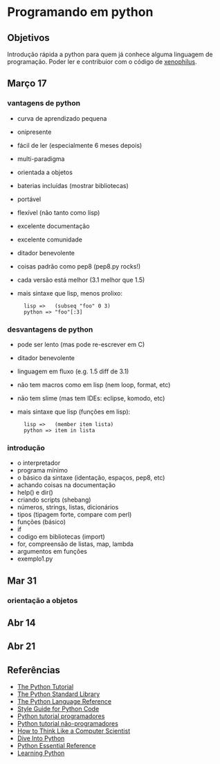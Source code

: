 # Programando em python

## Objetivos

Introdução rápida a python para quem já conhece alguma linguagem de
programação. Poder ler e contribuior com o código de
[xenophilus](http://github.com/kroger/xenophilus).

## Março 17

### vantagens de python

- curva de aprendizado pequena
- onipresente
- fácil de ler (especialmente 6 meses depois)
- multi-paradigma
- orientada a objetos
- baterias incluídas (mostrar bibliotecas)
- portável
- flexível (não tanto como lisp)
- excelente documentação
- excelente comunidade
- ditador benevolente
- coisas padrão como pep8 (pep8.py rocks!)
- cada versão está melhor (3.1 melhor que 1.5)
- mais sintaxe que lisp, menos prolixo:

        lisp =>   (subseq "foo" 0 3)
        python => "foo"[:3]

### desvantagens de python
- pode ser lento (mas pode re-escrever em C)
- ditador benevolente
- linguagem em fluxo (e.g. 1.5 diff de 3.1)
- não tem macros como em lisp (nem loop, format, etc)
- não tem slime (mas tem IDEs: eclipse, komodo, etc)
- mais sintaxe que lisp (funções em lisp):

        lisp =>   (member item lista)
        python => item in lista

### introdução

- o interpretador
- programa mínimo
- o básico da sintaxe (identação, espaços, pep8, etc)
- achando coisas na documentação
- help() e dir()
- criando scripts (shebang)
- números, strings, listas, dicionários
- tipos (tipagem forte, compare com perl)
- funções (básico)
- if
- codigo em bibliotecas (import)
- for, compreensão de listas, map, lambda
- argumentos em funções
- exemplo1.py

## Mar 31

### orientação a objetos

## Abr 14

## Abr 21

## Referências
  - [The Python Tutorial](http://docs.python.org/tutorial/index.html)
  - [The Python Standard Library](http://docs.python.org/library/index.html)
  - [The Python Language Reference](http://docs.python.org/reference/index.html)
  - [Style Guide for Python Code](http://www.python.org/dev/peps/pep-0008/)
  - [Python tutorial programadores](http://wiki.python.org/moin/BeginnersGuide/Programmers)
  - [Python tutorial não-programadores](http://wiki.python.org/moin/BeginnersGuide/NonProgrammers)
  - [How to Think Like a Computer Scientist](http://openbookproject.net//thinkCSpy/)
  - [Dive Into Python](http://diveintopython.org/)
  - [Python Essential Reference](http://kroger.genos.mus.br/docs/Python.Essential.Reference.4th.pdf)
  - [Learning Python](http://kroger.genos.mus.br/docs/Learning_Python_Fourth_Edition.pdf)
